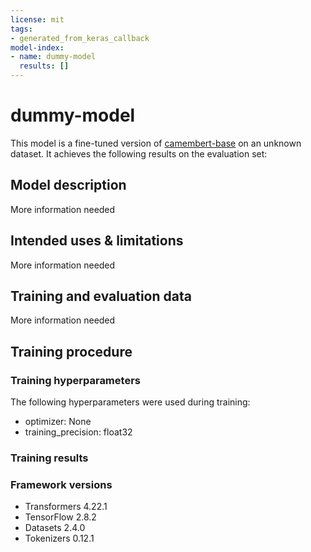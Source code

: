 ```yaml
---
license: mit
tags:
- generated_from_keras_callback
model-index:
- name: dummy-model
  results: []
---
```


<!-- This model card has been generated automatically according to the information Keras had access to. You should
probably proofread and complete it, then remove this comment. -->

# dummy-model

This model is a fine-tuned version of [camembert-base](https://huggingface.co/camembert-base) on an unknown dataset.
It achieves the following results on the evaluation set:


## Model description

More information needed

## Intended uses & limitations

More information needed

## Training and evaluation data

More information needed

## Training procedure

### Training hyperparameters

The following hyperparameters were used during training:
- optimizer: None
- training_precision: float32

### Training results



### Framework versions

- Transformers 4.22.1
- TensorFlow 2.8.2
- Datasets 2.4.0
- Tokenizers 0.12.1

